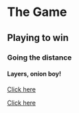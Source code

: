 # The Game
## Playing to win
### Going the distance
#### Layers, onion boy!

[Click here](https://www.google.com)

[Click here](https://www.ebay.com)
